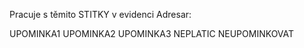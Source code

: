 

Pracuje s těmito STITKY v evidenci Adresar:

UPOMINKA1
UPOMINKA2
UPOMINKA3
NEPLATIC
NEUPOMINKOVAT


